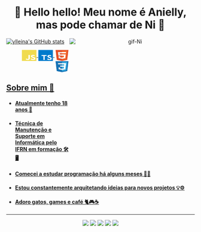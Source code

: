 <h1 align=center>🤍 Hello hello! Meu nome é Anielly, mas pode chamar de Ni 🤍</h1>
  
<div align="center">
  <img align="right" alt="gif-Ni" height="335" width="335" src="https://cdn.discordapp.com/attachments/1099524574300864553/1108857039830126794/me.gif">
</div>

<div>
  <a href="https://github.com/ylleina"
  <img height="42%" src="https://github-readme-stats.vercel.app/api?username=ylleina&show_icons=true&theme=github_dark_dimmed&include_all_commits=true&count_private=true"/>
</div>

![ylleina's GitHub stats](https://github-readme-stats.vercel.app/api?username=ylleina&show_icons=true&theme=github_dark_dimmed)

<div align="right" style="display: inline_block">
  <img align="center" alt="Js-icon" height="30" width="40" src="https://raw.githubusercontent.com/devicons/devicon/master/icons/javascript/javascript-plain.svg">
  <img align="center" alt="Ts-icon" height="30" width="40" src="https://raw.githubusercontent.com/devicons/devicon/master/icons/typescript/typescript-plain.svg">
  <img align="center" alt="HTML5-icon" height="30" width="40" src="https://raw.githubusercontent.com/devicons/devicon/master/icons/html5/html5-original.svg">
  <img align="center" alt="CSS-icon" height="30" width="40" src="https://raw.githubusercontent.com/devicons/devicon/master/icons/css3/css3-original.svg">
</div>

## Sobre mim 🤍
+ #### Atualmente tenho 18 anos 🤍
+ #### Técnica de Manutenção e Suporte em Informática pelo IFRN em formação 🛠🖥
+ #### Comecei a estudar programação há alguns meses 👩‍💻
+ #### Estou constantemente arquitetando ideias para novos projetos 💡⚙
+ #### Adoro gatos, games e café 🐈🎮☕

-----

<div align="center">
  <a href="https://instagram.com/ylleina.epilef/" target="_blank"><img src="https://img.shields.io/badge/-Instagram-%23E4405F?style=for-the-badge&logo=instagram&logoColor=white" target="_blank"></a>
  <a href="https://github.com/ylleina" target="_blank"><img src="https://img.shields.io/badge/GitHub-100000?style=for-the-badge&logo=github&logoColor=white" target="_blank"></a>
  <a href="mailto:aniellynf12@gmail.com"><img src="https://img.shields.io/badge/-Gmail-%23333?style=for-the-badge&logo=gmail&logoColor=white" target="_blank"></a>
  <a href="https://www.linkedin.com/in/aniellynfelipe" target="_blank"><img src="https://img.shields.io/badge/-LinkedIn-%230077B5?style=for-the-badge&logo=linkedin&logoColor=white" target="_blank"></a>
  <a href="https://www.twitter.com/https_niisz" target="_blank"><img src="https://img.shields.io/badge/Twitter-1DA1F2?style=for-the-badge&logo=twitter&logoColor=white" target="_blank"></a>
</div>

